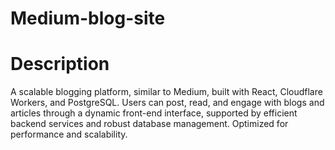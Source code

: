 # Medium-blog-site

# Description
A scalable blogging platform, similar to Medium, built with React, Cloudflare Workers, and PostgreSQL. Users can post, read, and engage with blogs and articles through a dynamic front-end interface, supported by efficient backend services and robust database management. Optimized for performance and scalability.
